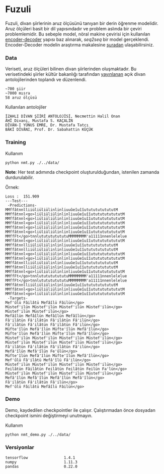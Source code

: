 # Fuzuli

Fuzuli, divan şiirlerinin aruz ölçüsünü tanıyan bir derin öğrenme modelidir. Aruz ölçüleri basit bir dil yapısındadır ve problem aslında bir çeviri problemlemidir. 
Bu sebeple model, nöral makine çevirisi için kullanılan [encoder-decoder](https://github.com/tensorflow/nmt) yapısı baz alınarak, *_seq2seq_* bir model gerçeklendi. 
Encoder-Decoder modelin araştırma makalesine [şuradan](https://arxiv.org/pdf/1609.08144.pdf) ulaşabilirsiniz.

### Data
Veriseti, aruz ölçüleri bilinen divan şiirlerinden oluşmaktadır. Bu verisetindeki şiirler kültür bakanlığı tarafından [yayınlanan](http://ekitap.kulturturizm.gov.tr/TR,78354/divanlar.html) açık
divan antolojilerinden toplandı ve düzenlendi.
```
~700 şiir
~7000 mısra
58 aruz ölçüsü
```

Kullanılan antolojiler
```
İZAHLI DİVAN ŞİİRİ ANTOLOJİSİ, Necmettin Halil Onan
ÂHÎ Divanı, Mustafa S. KAÇALİN
DÎVÂN-I YÛNUS EMRE, Dr. Mustafa Tatcı
BÂKÎ DÎVÂNI, Prof. Dr. Sabahattin KÜÇÜK
```

### Training
Kullanım
```
python nmt.py ./../data/
```

**Note**: Her test adımında checkpoint oluşturulduğundan, istenilen zamanda durdurulabilir.

Örnek:
```
Loss :  151.909
---Test---
 -Predictions- 
MMffâtnnlliiüliüliülinlinliuuûeîuîîutututututututM
MMffâtnnl<go>liüliüliülinlinliuuûeîuîîutututututututM
MMffâtnnl<go>liüliüliülinlinliuuûeîuîîutututututututM
MMffâtnnl<go>liüliüliülinlinliuuûeîuîîutututututututM
MMffâtnnl<go>liüliüliülinlinliuuûeîuîîutututututututM
MMffâtnnl<go>liüliüliülinlinliuuûeîuîîutututututututM
MMffFt</go>tnnlututututututuMMMMMMMM'a11111nnenlelelue
MMffâtnnl<go>liüliüliülinlinliuuûeîuîîutututututututM
MMffâtnnlliiüliüliülinlinliuuûeîuîîutututututututM
MMffâtnnlliiüliüliülinlinliuuûeîuîîutututututututM
MMffâtnnl<go>liüliüliülinlinliuuûeîuîîutututututututM
MMffâtnnl<go>liüliüliülinlinliuuûeîuîîutututututututM
MMffâtnnlliiüliüliülinlinliuuûeîuîîutututututututM
MMffâtnnlliiüliüliülinlinliuuûeîuîîutututututututM
MMffâtnnl<go>liüliüliülinlinliuuûeîuîîutututututututM
MMffFt</go>tnnlututututututuMMMMMMMM'a11111nnenlelelue
MMffFt</go>tnnlututututututuMMMMMMMM'a11111nnenlelelue
MMffâtnnlliiüliüliülinlinliuuûeîuîîutututututututM
MMffâtnnl<go>liüliüliülinlinliuuûeîuîîutututututututM
MMffâtnnl<go>liüliüliülinlinliuuûeîuîîutututututututM
 -Targets- 
Mef'ûlü Fâilâtü Mefâîlü Fâilün</go>                   
Müstef'ilün Müstef'ilün Müstef'ilün Müstef'ilün</go>  
Müstef'ilün Müstef'ilün</go>                          
Mefâîlün Mefâîlün Mefâîlün Mefâîlün</go>              
Fâ'ilâtün Fâ'ilâtün Fâ'ilâtün Fâ'ilün</go>            
Fâ'ilâtün Fâ'ilâtün Fâ'ilâtün Fâ'ilün</go>            
Müfte'îlün Mefâ'îlün Müfte'îlün Mefâ'îlün</go>        
Müfte'îlün Mefâ'îlün Müfte'îlün Mefâ'îlün</go>        
Müstef'ilün Müstef'ilün Müstef'ilün Müstef'ilün</go>  
Müstef'ilün Müstef'ilün Müstef'ilün Müstef'ilün</go>  
Fâ'ilâtün Fâ'ilâtün Fâ'ilâtün Fâ'ilün</go>            
Mefâ'îlün Mefâ'îlün Fe'ûlün</go>                      
Müfte'îlün Mefâ'îlün Müfte'îlün Mefâ'îlün</go>        
Mef'ûlü Fâ'ilâtü Mefâ'îlü Fâ'ilün</go>                
Müstef'ilün Müstef'ilün Müstef'ilün Müstef'ilün</go>  
Feilâtün Fâilâtün Feilâtün Feilâtün Feilün Fa'lün</go>
Müstef'ilün Müstef'ilün Müstef'ilün Müstef'ilün</go>  
Mefâ'îlün Mefâ'îlün Mefâ'îlün Mefâ'îlün</go>          
Fâ'ilâtün Fâ'ilâtün Fâ'ilün</go>                      
Mef'ûlü Fâilâtü Mefâîlü Fâilün</go> 
```

### Demo
Demo, kaydedilen checkpointler ile çalışır. Çalıştırmadan önce dosyadan checkpoint ismini değiştirmeyi unutmayın.

Kullanım
```
python nmt_demo.py ./../data/
```

### Versiyonlar
```
tensorflow                1.4.1
numpy                     1.11.3
pandas                    0.22.0
```


